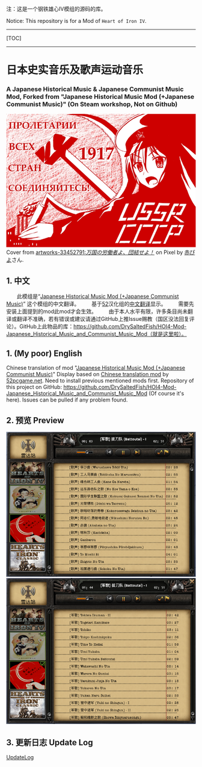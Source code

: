 注：这是一个钢铁雄心IV模组的源码的库。

Notice: This repository is for a Mod of `Heart of Iron IV`.

---

[TOC]

---



# 日本史实音乐及歌声运动音乐

### A Japanese Historical Music & Japanese Communist Music Mod, Forked from "Japanese Historical Music Mod (+Japanese Communist Music)" (On Steam workshop, Not on Github)

![Thumbnail](Thumbnail.png)
Cover from [artworks-33452791:*万国の労働者よ、団結せよ！*](https://www.pixiv.net/artworks/33452791) on Pixel by [赤ぴよ](https://www.pixiv.net/users/2476843)さん.



## 1. 中文

　　此模组是“[Japanese Historical Music Mod (+Japanese Communist Music)](steamcommunity.com/sharedfiles/filedetails/?id=699176908)” 这个模组的中文翻译。
　　基于[52](http://bbs.52pcgame.net/)汉化组的[中文翻译](https://steamcommunity.com/workshop/filedetails/?id=698748356)显示。
　　需要先安装上面提到的mod此mod才会生效。
　　由于本人水平有限，许多条目尚未翻译或翻译不准确，若有错误或建议请通过GitHub上推Issue赐教（国区没法回复评论）。GitHub上此物品的库：https://github.com/DrySaltedFish/HOI4-Mod-Japanese_Historical_Music_and_Communist_Music_Mod（就是这里啦）。



## 1. (My poor) English

  Chinese translation of mod "[Japanese Historical Music Mod (+Japanese Communist Music)](steamcommunity.com/sharedfiles/filedetails/?id=699176908)"
  Display based on [Chinese translation mod](https://steamcommunity.com/workshop/filedetails/?id=698748356) by [52pcgame.net](http://bbs.52pcgame.net/).
  Need to install previous mentioned mods first.
  Repository of this project on GitHub: https://github.com/DrySaltedFish/HOI4-Mod-Japanese_Historical_Music_and_Communist_Music_Mod (Of course it's here). Issues can be pulled if any problem found.



## 2. 预览 Preview

![Preview1](_steam\Preview1.png)
![Preview2](_steam\Preview2.png)



## 3. 更新日志 Update Log

[UpdateLog](_readme\UpdateLog.md)